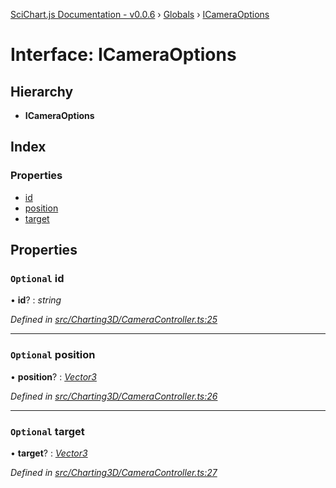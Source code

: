 [SciChart.js Documentation - v0.0.6](../README.md) › [Globals](../globals.md) › [ICameraOptions](icameraoptions.md)

# Interface: ICameraOptions

## Hierarchy

* **ICameraOptions**

## Index

### Properties

* [id](icameraoptions.md#optional-id)
* [position](icameraoptions.md#optional-position)
* [target](icameraoptions.md#optional-target)

## Properties

### `Optional` id

• **id**? : *string*

*Defined in [src/Charting3D/CameraController.ts:25](https://github.com/ABTSoftware/SciChart.Dev/blob/46671d21ce/Web/src/SciChart/src/Charting3D/CameraController.ts#L25)*

___

### `Optional` position

• **position**? : *[Vector3](../classes/vector3.md)*

*Defined in [src/Charting3D/CameraController.ts:26](https://github.com/ABTSoftware/SciChart.Dev/blob/46671d21ce/Web/src/SciChart/src/Charting3D/CameraController.ts#L26)*

___

### `Optional` target

• **target**? : *[Vector3](../classes/vector3.md)*

*Defined in [src/Charting3D/CameraController.ts:27](https://github.com/ABTSoftware/SciChart.Dev/blob/46671d21ce/Web/src/SciChart/src/Charting3D/CameraController.ts#L27)*
